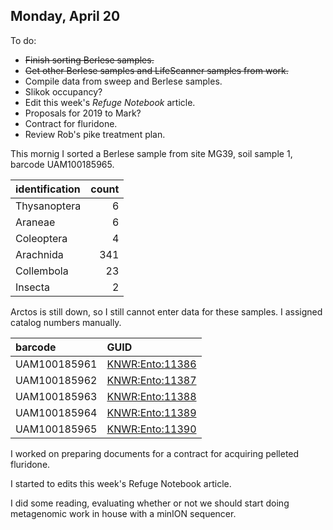 
## Monday, April 20

To do:

* ~~Finish sorting Berlese samples.~~
* ~~Get other Berlese samples and LifeScanner samples from work.~~
* Compile data from sweep and Berlese samples.
* Slikok occupancy?
* Edit this week's *Refuge Notebook* article.
* Proposals for 2019 to Mark?
* Contract for fluridone.
* Review Rob's pike treatment plan.

This mornig I sorted a Berlese sample from site MG39, soil sample 1, barcode UAM100185965.

identification|count
:---|---:
Thysanoptera|6
Araneae|6
Coleoptera|4
Arachnida|341
Collembola|23
Insecta|2

Arctos is still down, so I still cannot enter data for these samples. I assigned catalog numbers manually.

barcode|GUID
:---|:---
UAM100185961|[KNWR:Ento:11386](http://arctos.database.museum/guid/KNWR:Ento:11386)
UAM100185962|[KNWR:Ento:11387](http://arctos.database.museum/guid/KNWR:Ento:11387)
UAM100185963|[KNWR:Ento:11388](http://arctos.database.museum/guid/KNWR:Ento:11388)
UAM100185964|[KNWR:Ento:11389](http://arctos.database.museum/guid/KNWR:Ento:11389)
UAM100185965|[KNWR:Ento:11390](http://arctos.database.museum/guid/KNWR:Ento:11390)

I worked on preparing documents for a contract for acquiring pelleted fluridone.

I started to edits this week's Refuge Notebook article.

I did some reading, evaluating whether or not we should start doing metagenomic work in house with a minION sequencer.
